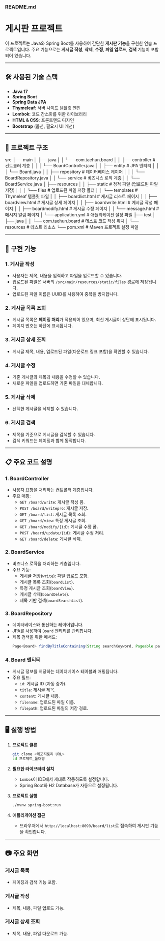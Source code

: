 ### README.md

# 게시판 프로젝트

이 프로젝트는 Java와 Spring Boot를 사용하여 간단한 **게시판 기능**을 구현한 연습 프로젝트입니다. 주요 기능으로는 **게시글 작성**, **삭제**, **수정**, **파일 업로드**, **검색** 기능이 포함되어 있습니다.

---

## 🛠️ 사용된 기술 스택

- **Java 17**
- **Spring Boot**
- **Spring Data JPA**
- **Thymeleaf**: 서버 사이드 템플릿 엔진
- **Lombok**: 코드 간소화를 위한 라이브러리
- **HTML & CSS**: 프론트엔드 디자인
- **Bootstrap** (옵션, 필요시 UI 개선)

---

## 📂 프로젝트 구조

src
├── main
│   ├── java
│   │   └── com.taehun.board
│   │       ├── controller        # 컨트롤러 계층
│   │       │   └── BoardController.java
│   │       ├── entity            # JPA 엔티티
│   │       │   └── Board.java
│   │       ├── repository        # 데이터베이스 레이어
│   │       │   └── BoardRepository.java
│   │       └── service           # 비즈니스 로직 계층
│   │           └── BoardService.java
│   ├── resources
│   │   ├── static                # 정적 파일 (업로드된 파일 저장)
│   │   │   └── files             # 업로드된 파일 저장 폴더
│   │   └── templates             # Thymeleaf 템플릿 파일
│   │       ├── boardlist.html    # 게시글 리스트 페이지
│   │       ├── boardview.html    # 게시글 상세 페이지
│   │       ├── boardwrite.html   # 게시글 작성 페이지
│   │       ├── boardmodify.html  # 게시글 수정 페이지
│   │       └── message.html      # 메시지 알림 페이지
│   └── application.yml           # 애플리케이션 설정 파일
├── test
│   ├── java
│   │   └── com.taehun.board      # 테스트 코드 작성 위치
│   └── resources                 # 테스트 리소스
└── pom.xml                        # Maven 프로젝트 설정 파일

---

## 🌟 구현 기능

### 1. **게시글 작성**
- 사용자는 제목, 내용을 입력하고 파일을 업로드할 수 있습니다.
- 업로드된 파일은 서버의 `/src/main/resources/static/files` 경로에 저장됩니다.
- 업로드된 파일 이름은 UUID를 사용하여 중복을 방지합니다.

### 2. **게시글 목록 조회**
- 게시글 목록은 **페이징 처리**가 적용되어 있으며, 최신 게시글이 상단에 표시됩니다.
- 페이지 번호는 하단에 표시됩니다.

### 3. **게시글 상세 조회**
- 게시글 제목, 내용, 업로드된 파일(다운로드 링크 포함)을 확인할 수 있습니다.

### 4. **게시글 수정**
- 기존 게시글의 제목과 내용을 수정할 수 있습니다.
- 새로운 파일을 업로드하면 기존 파일을 대체합니다.

### 5. **게시글 삭제**
- 선택한 게시글을 삭제할 수 있습니다.

### 6. **게시글 검색**
- 제목을 기준으로 게시글을 검색할 수 있습니다.
- 검색 키워드는 페이징과 함께 동작합니다.

---

## 📋 주요 코드 설명

### 1. BoardController
- 사용자 요청을 처리하는 컨트롤러 계층입니다.
- 주요 매핑:
  - `GET /board/write`: 게시글 작성 폼.
  - `POST /board/writepro`: 게시글 저장.
  - `GET /board/list`: 게시글 목록 조회.
  - `GET /board/view`: 특정 게시글 조회.
  - `GET /board/modify/{id}`: 게시글 수정 폼.
  - `POST /board/update/{id}`: 게시글 수정 처리.
  - `GET /board/delete`: 게시글 삭제.

### 2. BoardService
- 비즈니스 로직을 처리하는 계층입니다.
- 주요 기능:
  - 게시글 저장(`write`): 파일 업로드 포함.
  - 게시글 목록 조회(`boardList`).
  - 특정 게시글 조회(`boardView`).
  - 게시글 삭제(`boardDelete`).
  - 제목 기반 검색(`boardSearchList`).

### 3. BoardRepository
- 데이터베이스와 통신하는 레이어입니다.
- JPA를 사용하여 `Board` 엔티티를 관리합니다.
- 제목 검색을 위한 메서드:
  ```java
  Page<Board> findByTitleContaining(String searchKeyword, Pageable pageable);
  ```

### 4. Board 엔티티
- 게시글 정보를 저장하는 데이터베이스 테이블과 매핑됩니다.
- 주요 필드:
  - `id`: 게시글 ID (자동 증가).
  - `title`: 게시글 제목.
  - `content`: 게시글 내용.
  - `filename`: 업로드된 파일 이름.
  - `filepath`: 업로드된 파일의 저장 경로.

---

## 🖥️ 실행 방법

1. **프로젝트 클론**
   ```bash
   git clone <레포지토리 URL>
   cd 프로젝트_폴더명
   ```

2. **필요한 라이브러리 설치**
   - `Lombok`이 IDE에서 제대로 작동하도록 설정합니다.
   - Spring Boot와 H2 Database가 자동으로 설정됩니다.

3. **프로젝트 실행**
   ```bash
   ./mvnw spring-boot:run
   ```

4. **애플리케이션 접근**
   - 브라우저에서 `http://localhost:8090/board/list`로 접속하여 게시판 기능을 확인합니다.

---

## 📷 주요 화면

### 게시글 목록
- 페이징과 검색 기능 포함.

### 게시글 작성
- 제목, 내용, 파일 업로드 가능.

### 게시글 상세 조회
- 제목, 내용, 파일 다운로드 가능.





